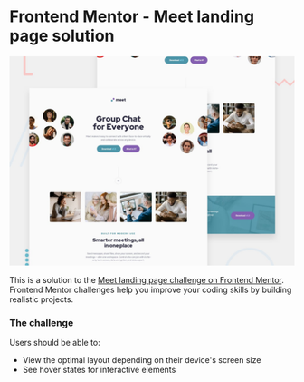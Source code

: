 # Frontend Mentor - Meet landing page solution

![Project screenshot](./public/preview.jpg)

This is a solution to the [Meet landing page challenge on Frontend Mentor](https://www.frontendmentor.io/challenges/meet-landing-page-rbTDS6OUR). Frontend Mentor challenges help you improve your coding skills by building realistic projects.

### The challenge

Users should be able to:

- View the optimal layout depending on their device's screen size
- See hover states for interactive elements